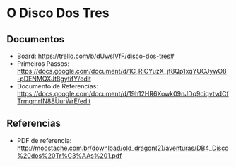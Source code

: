 O Disco Dos Tres
=============

Documentos
-------------
- Board:
https://trello.com/b/dUwslVfF/disco-dos-tres#
- Primeiros Passos:
https://docs.google.com/document/d/1C_RiCYuzX_jf8Qp1xqYUCJywO8-pDENMQXJt8gytifY/edit
- Documento de Referencias:
https://docs.google.com/document/d/19h12HR6Xowk09nJDq9ciqvtvdCfTrmqmrfN88UurWrE/edit

Referencias
-------------
- PDF de referencia:
http://moostache.com.br/download/old_dragon(2)/aventuras/DB4_Disco%20dos%20Tr%C3%AAs%201.pdf

